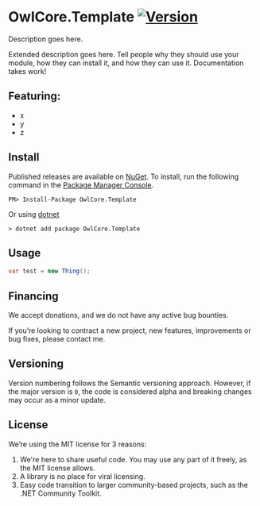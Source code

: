 # OwlCore.Template [![Version](https://img.shields.io/nuget/v/OwlCore.Template.svg)](https://www.nuget.org/packages/OwlCore.Template)

Description goes here.

Extended description goes here. Tell people why they should use your module, how they can install it, and how they can use it. Documentation takes work!

## 

## Featuring:
- x
- y
- z

## Install

Published releases are available on [NuGet](https://www.nuget.org/packages/OwlCore.Template). To install, run the following command in the [Package Manager Console](https://docs.nuget.org/docs/start-here/using-the-package-manager-console).

    PM> Install-Package OwlCore.Template
    
Or using [dotnet](https://docs.microsoft.com/en-us/dotnet/core/tools/dotnet)

    > dotnet add package OwlCore.Template

## Usage

```cs
var test = new Thing();
```

## Financing

We accept donations, and we do not have any active bug bounties.

If you’re looking to contract a new project, new features, improvements or bug fixes, please contact me. 

## Versioning

Version numbering follows the Semantic versioning approach. However, if the major version is `0`, the code is considered alpha and breaking changes may occur as a minor update.

## License

We’re using the MIT license for 3 reasons:
1. We're here to share useful code. You may use any part of it freely, as the MIT license allows. 
2. A library is no place for viral licensing.
3. Easy code transition to larger community-based projects, such as the .NET Community Toolkit.

